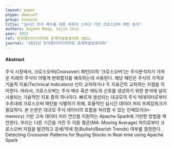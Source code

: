 ```yaml
---
layout: paper
ptype: domconf
group: knowevo
title: "실시간 주식 매수를 위한 아파치 스파크 기반 크로스오버 패턴 분석"
authors: Suyeon Wang, Sejin Chun 
year: 2022
ref: 한국멀티미디어학회 춘계학술발표대회 2022.
journal: "2022년 한국멀티미디어학회 춘계학술발표대회"
---
```


<h4><span class="badge badge-info">Abstract</span></h4>
주식 시장에서, 크로스오버(Crossover) 패턴(이하 ‘크로스오버’)는 주식분석자가 가까운 미래의 주식이 어떻게 변화할지를 예측하는데 사용된다. 해당 패턴은 주식의 가격과 기술적 지표(Technical Indicators) 선이 교차하거나 두 지표간의 교차하는 지점을 의미한다. 따라서, 크로스오버는 주식 매수 혹은 매도의 신호를 생성하기 위한 분석에 널리 사용되는 기술적인 지표 중의 하나이다.
빠르게 생성되는 대규모의 주식 빅데이터로부터 수초내에 크로스오버 패턴을 식별하기 위해, 효율적인 실시간 데이터 처리 프레임워크가 필요하다. 본 논문은 대규모 주식 데이터의 흐름을 처리할 수 있는 인메모리(In-memory) 기반 고속 데이터 처리 연산을 지원하는 Apache Spark에 기반한 방법을 제안한다. 우리는 다른 기간을 가진 두 이동 평균(MA: Moving Average) 차이로부터 크로스오버 지점을 발견하고 강세/약세 장(Bullish/Bearish Trends) 여부를 결정한다.

<div class="alert alert-warning" role="alert">
   Detecting Crossover Patterns for Buying Stocks in Real-time using Apache Spark
</div>